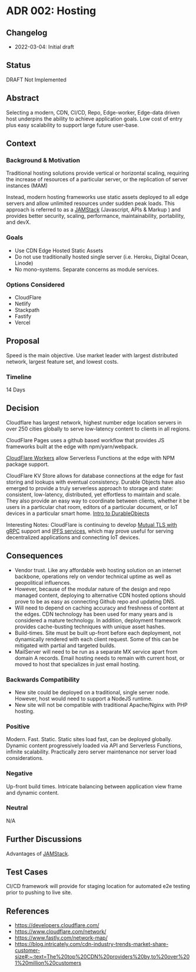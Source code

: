 # ADR 002: Hosting

## Changelog
* 2022-03-04: Initial draft

## Status
DRAFT Not Implemented

## Abstract
Selecting a modern, CDN, CI/CD, Repo, Edge-worker, Edge-data driven host underpins the ability to achieve application goals. Low cost of entry plus easy scalability to support large future user-base.

## Context

### Background & Motivation
Traditional hosting solutions provide vertical or horizontal scaling, requiring the increase of resources of a particular server, or the replication of server instances (MAM)

Instead, modern hosting frameworks use static assets deployed to all edge servers and allow unlimited resources under sudden peak loads. This approach is referred to as a [JAMStack](https://jamstack.org/why-jamstack/) (Javascript, APIs & Markup ) and provides better security, scaling, performance, maintainability, portability, and devX. 

### Goals
* Use CDN Edge Hosted Static Assets
* Do not use traditionally hosted single server (i.e. Heroku, Digital Ocean, Linode)
* No mono-systems. Separate concerns as module services.

### Options Considered
* CloudFlare
* Netlify
* Stackpath
* Fastify
* Vercel

## Proposal 
Speed is the main objective. Use market leader with largest distributed network, largest feature set, and lowest costs.

### Timeline
14 Days

## Decision
Cloudflare has largest network, highest number edge location servers in over 250 cities globally to serve low-latency content to clients in all regions.

CloudFlare Pages uses a github based workflow that provides JS frameworks built at the edge with npm/yarn/webpack.

[CloudFlare Workers](https://developers.cloudflare.com/workers/) allow Serverless Functions at the edge with NPM package support.

CloudFlare KV Store allows for database connections at the edge for fast storing and lookups with eventual consistency. Durable Objects have also emerged to provide a truly serverless approach to storage and state: consistent, low-latency, distributed, yet effortless to maintain and scale. They also provide an easy way to coordinate between clients, whether it be users in a particular chat room, editors of a particular document, or IoT devices in a particular smart home. [Intro to DurableObjects](https://blog.cloudflare.com/introducing-workers-durable-objects/)

Interesting Notes: CloudFlare is continuing to develop [Mutual TLS with gRPC](https://developers.cloudflare.com/api-shield/products/mtls/) support and [IPFS services](https://developers.cloudflare.com/distributed-web/ipfs-gateway/), which may prove useful for serving decentralized applications and connecting IoT devices.

## Consequences
* Vendor trust. Like any affordable web hosting solution on an internet backbone, operations rely on vendor technical uptime as well as geopolitical influences.
* However, because of the modular nature of the design and repo managed content, deploying to alternative CDN hosted options should prove to be as easy as connecting Github repo and updating DNS.
* Will need to depend on caching accuracy and freshness of content at the edges. CDN technology has been used for many years and is considered a mature technology. In addition, deployment framework provides cache-busting techniques with unique asset hashes.
* Build-times. Site must be built up-front before each deployment, not dynamically rendered with each client request. Some of this can be mitigated with partial and targeted builds.
* MailServer will need to be run as a separate MX service apart from domain A records. Email hosting needs to remain with current host, or moved to host that specializes in just email hosting.

### Backwards Compatibility
* New site could be deployed on a traditional, single server node. However, host would need to support a NodeJS runtime.
* New site will not be compatible with traditional Apache/Nginx with PHP hosting.

### Positive
Modern. Fast. Static. Static sites load fast, can be deployed globally. Dynamic content progressively loaded via API and Serverless Functions, infinite scalability. Practically zero server maintenance nor server load considerations.

### Negative
Up-front build times. Intricate balancing between application view frame and dynamic content. 

### Neutral
N/A

## Further Discussions
Advantages of [JAMStack](https://jamstack.org/).

## Test Cases
CI/CD framework will provide for staging location for automated e2e testing prior to pushing to live site.

## References
* https://developers.cloudflare.com/
* https://www.cloudflare.com/network/
* https://www.fastly.com/network-map/
* https://blog.intricately.com/cdn-industry-trends-market-share-customer-size#:~:text=The%20top%20CDN%20providers%20by,to%20over%201%20million%20customers